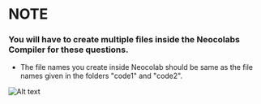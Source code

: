 # NOTE

### You will have to create multiple files inside the Neocolabs Compiler for these questions.
- The file names you create inside Neocolab should be same as the file names given in the folders "code1" and "code2".

![Alt text](https://cdn.discordapp.com/attachments/1075621727004016721/1094260386515132416/Example.png)